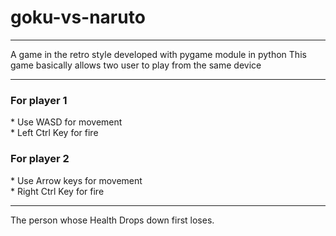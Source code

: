 <h1>goku-vs-naruto</h1>
<hr>

A game in the retro style developed with pygame module in python
This game basically allows two user to play from the same device
<hr>

<h3>For player 1</h3>
* Use WASD for movement <br>
* Left Ctrl Key for fire


<h3>For player 2</h3>
* Use Arrow keys for movement <br>
* Right Ctrl Key for fire
<hr>

The person whose Health Drops down first loses.
